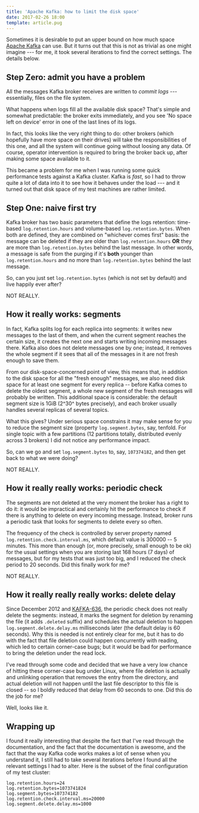 ```yaml
---
title: 'Apache Kafka: how to limit the disk space'
date: 2017-02-26 18:00
template: article.pug
---
```


Sometimes it is desirable to put an upper bound on how much space
[Apache Kafka] can use. But it turns out that this is not as trivial
as one might imagine --- for me, it took several iterations to find
the correct settings. The details below.

[Apache Kafka]: http://kafka.apache.org

## Step Zero: admit you have a problem

All the messages Kafka broker receives are written to *commit logs* ---
essentially, files on the file system.

What happens when logs fill all the available disk space? That's simple
and somewhat predictable: the broker exits immediately, and you
see 'No space left on device' error in one of the last lines of its logs.

In fact, this looks like the very right thing to do: other brokers
(which hopefully have more space on their drives) will take the
responsibilities of this one, and all the system will continue going
without loosing any data. Of course, operator intervention is required
to bring the broker back up, after making some space available to it.

This became a problem for me when I was running some quick performance
tests against a Kafka cluster. Kafka is *fast*, so I had to throw quite
a lot of data into it to see how it behaves under the load --- and it
turned out that disk space of my test machines are rather limited.

## Step One: naive first try

Kafka broker has two basic parameters that define the logs retention:
time-based `log.retention.hours` and volume-based `log.retention.bytes`.
When both are defined, they are combined on "whichever comes first"
basis: the message can be deleted if they are older than
`log.retention.hours` **OR** they are more than `log.retention.bytes`
behind the last message. In other words, a message is safe from
the purging if it's **both** younger than  `log.retention.hours`
and no more than `log.retention.bytes` behind the last message.

So, can you just set `log.retention.bytes` (which is not set
by default) and live happily ever after?

NOT REALLY.

## How it really works: segments

In fact, Kafka splits log for each replica into segments: it writes new
messages to the last of them, and when the current segment reaches the
certain size, it creates the next one and starts writing incoming
messages there. Kafka also does not delete messages one by one; instead,
it removes the whole segment if it sees that all of the messages in it
are not fresh enough to save them.

From our disk-space-concerned point of view, this means that, in
addition to the disk space for all the "fresh enough" messages, we also
need disk space for at least one segment for every replica -- before
Kafka comes to delete the oldest segment, a whole new segment of the
fresh messages will probably be written.  This additional space is
considerable: the default segment size is 1GiB (2^30^ bytes precisely),
and each broker usually handles several replicas of several topics.

What this gives? Under serious space constrains it may make sense for
you to reduce the segment size (property `log.segment.bytes`, say,
tenfold. For single topic with a few partitions (12 partitions totally,
distributed evenly across 3 brokers) I did not notice any performance
impact.

So, can we go and set `log.segment.bytes` to, say, `107374182`, and then
get back to what we were doing?

NOT REALLY.

## How it really really works: periodic check

The segments are not deleted at the very moment the broker has a right
to do it: it would be impractical and certainly hit the performance to
check if there is anything to delete on every incoming message. Instead,
broker runs a periodic task that looks for segments to delete every so
often.

The frequency of the check is controlled by server property named
`log.retention.check.interval.ms`, which default value is 300000 -- 5
minutes. This more than enough (or, more precisely, small enough to be
ok) for the usual settings when you are storing last 168 hours (7 days)
of messages, but for my tests that was just too big, and I reduced the
check period to 20 seconds. Did this finally work for me?

NOT REALLY.

## How it really really really works: delete delay

Since December 2012 and [KAFKA-636], the periodic check does not really
delete the segments: instead, it marks the segment for deletion by
renaming the file (it adds `.deleted` suffix) and schedules the actual
deletion to happen `log.segment.delete.delay.ms` milliseconds later (the
default delay is 60 seconds). Why this is needed is not entirely clear
for me, but it has to do with the fact that file deletion could happen
concurrently with reading, which led to certain corner-case bugs; but it
would be bad for performance to bring the deletion under the read lock.

[KAFKA-636]: https://issues.apache.org/jira/browse/KAFKA-636

I've read through some code and decided that we have a very low chance
of hitting these corner-case bug under Linux, where file deletion is
actually and unlinking operation that removes the entry from the
directory, and actual deletion will not happen until the last file
descriptor to this file is closed -- so I boldly reduced that delay from
60 seconds to one. Did this do the job for me?

Well, looks like it.

## Wrapping up

I found it really interesting that despite the fact that I've read
through the documentation, and the fact that the documentation is
awesome, and the fact that the way Kafka code works makes a lot of sense
when you understand it, I still had to take several iterations before I
found all the relevant settings I had to alter. Here is the subset of
the final configuration of my test cluster:

```jproperties
log.retention.hours=24
log.retention.bytes=1073741824
log.segment.bytes=107374182
log.retention.check.interval.ms=20000
log.segment.delete.delay.ms=1000
```
